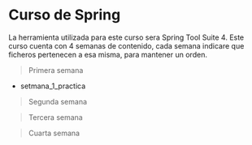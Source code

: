 # Curso de Spring

La herramienta utilizada para este curso sera Spring Tool Suite 4.
Este curso cuenta con 4 semanas de contenido, cada semana indicare que ficheros pertenecen a esa misma, para mantener un orden.

> Primera semana
- setmana_1_practica

> Segunda semana

> Tercera semana

> Cuarta semana
